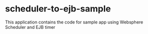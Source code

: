 # scheduler-to-ejb-sample
This application contains the code for sample app using Websphere Scheduler and EJB timer
